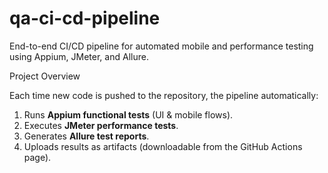 # qa-ci-cd-pipeline
End-to-end CI/CD pipeline for automated mobile and performance testing using Appium, JMeter, and Allure.

Project Overview

Each time new code is pushed to the repository, the pipeline automatically:
1. Runs **Appium functional tests** (UI & mobile flows).
2. Executes **JMeter performance tests**.
3. Generates **Allure test reports**.
4. Uploads results as artifacts (downloadable from the GitHub Actions page).

